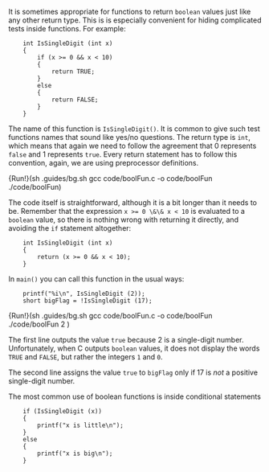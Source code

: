 It is sometimes appropriate for functions to return `boolean` values just  like any other return type. This is  is especially convenient for hiding complicated tests inside functions.  For example:

```code
    int IsSingleDigit (int x)
    {
        if (x >= 0 && x < 10) 
        {
            return TRUE;
        } 
        else 
        {
            return FALSE;
        }
    }
```
The name of this function is `IsSingleDigit()`.  It is common to give such test functions names that sound like yes/no questions. The return type is `int`, which means that again we need to follow the agreement that  0 represents `false` and 1  represents `true`. Every return statement has to follow this convention, again, we are using preprocessor definitions.

{Run!}(sh .guides/bg.sh gcc code/boolFun.c -o code/boolFun ./code/boolFun)

The code itself is straightforward, although it is a bit longer than it needs to be.  Remember that the expression `x >= 0 \&\& x < 10` is evaluated to a `boolean` value, so there is nothing wrong with returning it directly, and avoiding the `if` statement altogether:

```code
    int IsSingleDigit (int x)
    {
        return (x >= 0 && x < 10);
    }
```
In `main()` you can call this function in the usual ways:

```code
    printf("%i\n", IsSingleDigit (2));
    short bigFlag = !IsSingleDigit (17);
```
{Run!}(sh .guides/bg.sh gcc code/boolFun.c -o code/boolFun ./code/boolFun 2 )

The first line outputs the value `true` because 2 is a single-digit number.  Unfortunately, when C outputs `boolean` values, it does not display the words `TRUE` and `FALSE`, but rather the integers `1` and `0`.

The second line assigns the value `true` to `bigFlag` only if 17 is *not* a positive single-digit number.

The most common use of boolean functions is inside conditional statements

```code
    if (IsSingleDigit (x)) 
    {
        printf("x is little\n");
    } 
    else 
    {
        printf("x is big\n");
    }
```